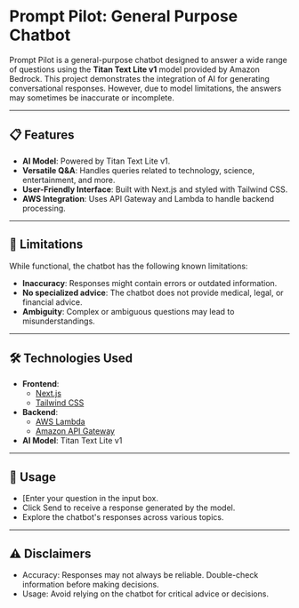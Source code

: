 # Prompt Pilot: General Purpose Chatbot

Prompt Pilot is a general-purpose chatbot designed to answer a wide range of questions using the **Titan Text Lite v1** model provided by Amazon Bedrock. This project demonstrates the integration of AI for generating conversational responses. However, due to model limitations, the answers may sometimes be inaccurate or incomplete.

---

## 📋 Features

- **AI Model**: Powered by Titan Text Lite v1.
- **Versatile Q&A**: Handles queries related to technology, science, entertainment, and more.
- **User-Friendly Interface**: Built with Next.js and styled with Tailwind CSS.
- **AWS Integration**: Uses API Gateway and Lambda to handle backend processing.

---

## 🚧 Limitations

While functional, the chatbot has the following known limitations:
- **Inaccuracy**: Responses might contain errors or outdated information.
- **No specialized advice**: The chatbot does not provide medical, legal, or financial advice.
- **Ambiguity**: Complex or ambiguous questions may lead to misunderstandings.

---

## 🛠️ Technologies Used

- **Frontend**:  
  - [Next.js](https://nextjs.org/)  
  - [Tailwind CSS](https://tailwindcss.com/)
- **Backend**:  
  - [AWS Lambda](https://aws.amazon.com/lambda/)  
  - [Amazon API Gateway](https://aws.amazon.com/api-gateway/)
- **AI Model**: Titan Text Lite v1

---

## 📖 Usage
  - [Enter your question in the input box.
  - Click Send to receive a response generated by the model.
  - Explore the chatbot's responses across various topics.

---

## ⚠️ Disclaimers
  - Accuracy: Responses may not always be reliable. Double-check information before making decisions.
  - Usage: Avoid relying on the chatbot for critical advice or decisions.
